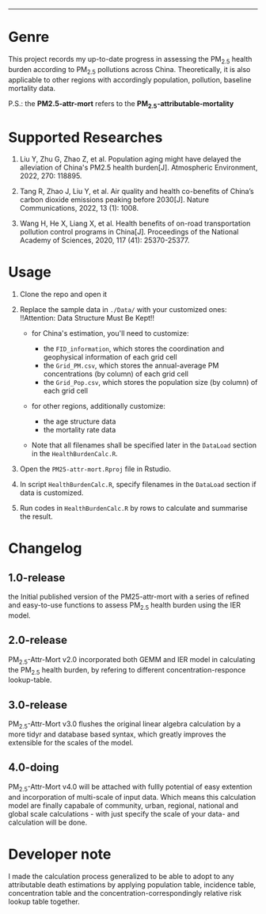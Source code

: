 ****

# Genre
This project records my up-to-date progress in assessing the PM<sub>2.5</sub> health burden according to PM<sub>2.5</sub> pollutions across China. Theoretically, it is also applicable to other regions with accordingly population, pollution, baseline mortality data.

P.S.: the **PM2.5-attr-mort** refers to the **PM<sub>2.5</sub>-attributable-mortality**

# Supported Researches
1. Liu Y, Zhu G, Zhao Z, et al. Population aging might have delayed the alleviation of China's PM2.5 health burden[J]. Atmospheric Environment, 2022, 270: 118895.

2. Tang R, Zhao J, Liu Y, et al. Air quality and health co-benefits of China’s carbon dioxide emissions peaking before 2030[J]. Nature Communications, 2022, 13 (1): 1008.

3. Wang H, He X, Liang X, et al. Health benefits of on-road transportation pollution control programs in China[J]. Proceedings of the National Academy of Sciences, 2020, 117 (41): 25370-25377.


# Usage

1. Clone the repo and open it

2. Replace the sample data in `./Data/` with your customized ones: 
!!Attention: Data  Structure Must Be Kept!!

    - for China's estimation, you'll need to customize:
        - the `FID_information`, which stores the coordination and geophysical information of each grid cell
        - the `Grid_PM.csv`, which stores the annual-average PM concentrations (by column) of each grid cell
        - the `Grid_Pop.csv`, which stores the population size (by column) of each grid cell

    - for other regions, additionally customize:
        - the age structure data    
        - the mortality rate data
    - Note that all filenames shall be specified later in the `DataLoad` section in the `HealthBurdenCalc.R`.

3. Open the `PM25-attr-mort.Rproj` file in Rstudio.

4. In script `HealthBurdenCalc.R`, specify filenames in the `DataLoad` section if data is customized.

5. Run codes in `HealthBurdenCalc.R` by rows to calculate and summarise the result.


# Changelog

## 1.0-release 

the Initial published version of the PM25-attr-mort with a series of refined and easy-to-use functions to assess PM<sub>2.5</sub> health burden using the IER model.

## 2.0-release

PM<sub>2.5</sub>-Attr-Mort v2.0 incorporated both GEMM and IER model in calculating the PM<sub>2.5</sub> health burden, by refering to different concentration-responce lookup-table.

## 3.0-release

PM<sub>2.5</sub>-Attr-Mort v3.0 flushes the original linear algebra calculation by a more tidyr and database based syntax, which greatly improves the extensible for the scales of the model. 

## 4.0-doing

PM<sub>2.5</sub>-Attr-Mort v4.0 will be attached with fullly potential of easy extention and incorporation of multi-scale of input data. Which means this calculation model are finally capabale of community, urban, regional, national and global scale calculations - with just specify the scale of your data- and calculation will be done.
# Developer note
I made the calculation process generalized to be able to adopt to any attributable death estimations by applying population table, incidence table, concentration table and the concentration-correspondingly relative risk lookup table together.
